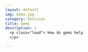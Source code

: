 ```yaml
---
layout: default
img: Gems.jpg
category: Services
title: Gems
description: |
  <p class="lead"> How do gems help
  </p>

---
```

